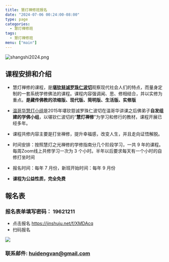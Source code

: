 ```yaml
---
title: 慧灯禅修班报名
date: "2024-07-06 00:24:00-08:00"
type: page
categories:
  - 慧灯禅修班
tags:
  - 慧灯禅修班
menu: ["main"]
---
```


![shangshi2024.png](/shangshi2024.png)

## 课程安排和介绍

- 慧灯禅修的课程，是[**堪钦慈诚罗珠仁波切**](http://weibo.com/cichengluozhu?from=myfollow_all)观察现代社会人们的特点，而量身定制的一套系统学修佛法的课程。课程内容强调闻、思、修相结合，并以实修为重点。**是藏传佛教的浓缩版、现代版、简明版、生活版、实修版**

- [温哥华慧灯小组](https://www.huidengvan.com)是2015年堪钦慈诚罗珠仁波切在温哥华讲课之后佛弟子**自发组建的学佛小组**，以堪钦仁波切的“**慧灯禅修**”为学习和修行的教材，课程开展已经多年。

- 课程共修内容主要是打坐禅修，提升幸福感，改变人生，并且走向证悟解脱。

- 时间安排：按照慧灯之光禅修的学修指南分几个阶段学习，一共 9 年的课程。每周Zoom线上共修学习一次为 3 个小时。半年以后要求每天有一个小时的自修打坐时间

- 报名时间：每年 7 月份，新班开始时间：每年 9 月份

- **课程为公益性质，完全免费**

## 報名表

### 报名表单填写密码： **19621211**

- 点击报名 <https://jinshuju.net/f/XMDAcq>
- 扫码报名 

![](https://s3.ap-northeast-1.wasabisys.com/hdcx/hdv/f/up/2021溫hd禪修班報名表_512.png)

### 联系邮件: huidengvan@gmail.com
